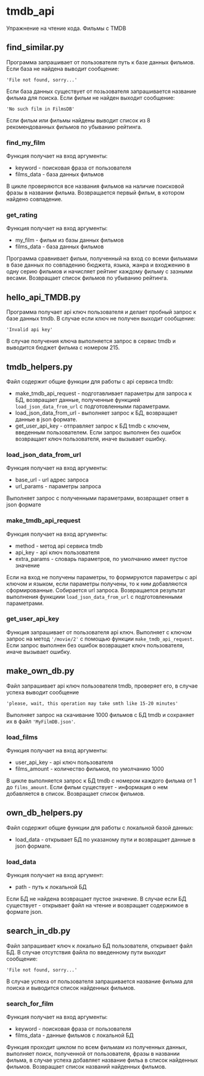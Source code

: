 # tmdb_api
Упражнение на чтение кода. Фильмы с TMDB

## find_similar.py

Программа запрашивает от пользователя путь к базе данных фильмов. 
Если база не найдена выводит сообщение:

    'File not found, sorry...'

Если база данных существует от позьзователя запрашивается название фильма для поиска.
Если фильм не найден выходит сообщение:

    'No such film in FilmsDB'

Если фильм или фильмы найдены выводит список из 8 рекомендованных фильмов по убыванию рейтинга.

### find_my_film

Функция получает на вход аргументы:
- keyword - поисковая фраза от пользователя
- films_data - база данных фильмов

В цикле проверяются все названия фильмов на наличие поисковой фразы в названии фильма.
Возвращается первый фильм, в котором найдено совпадение.

### get_rating

Функция получает на вход аргументы:
- my_film - фильм из базы данных фильмов
- films_data - база данных фильмов

Программа сравнивает фильм, полученный на вход со всеми фильмами в базе данных
по совпадению бюджета, языка, жанра и входжению в одну серию фильмов
и начисляет рейтинг каждому фильму с зазными весами.
Возвращает список фильмов по убыванию рейтинга.

## hello_api_TMDB.py

Программа получает api ключ пользователя и делает пробный запрос к базе данных tmdb.
В случае если ключ не получен выходит сообщение:

    'Invalid api key'

В случае получения ключа выполняется запрос в сервис tmdb и выводится бюджет фильма с номером 215.

## tmdb_helpers.py

Файл содержит общие функции для работы с api сервиса tmdb:
- make_tmdb_api_request - подготавливает параметры для запроса к БД, возвращает данные, полученные функцией `load_json_data_from_url` с подготовленными параметрами.
- load_json_data_from_url - выполняет запрос к БД, возвращает данные в json формате.
- get_user_api_key - отправляет запрос к БД tmdb с ключем, введенным пользователем. Если запрос выполнен без ошибок возвращает ключ пользователя, иначе вызывает ошибку.

### load_json_data_from_url

Функция получает на вход аргументы:
- base_url - url адрес запроса
- url_params - параметры запроса

Выполняет запрос с полученными параметрами, возвращает ответ в json формате

### make_tmdb_api_request

Функция получает на вход аргументы:
- method - метод api сервиса tmdb
- api_key - api ключ пользователя
- extra_params - словарь параметров, по умолчанию имеет пустое значение

Если на вход не получены параметры, то формируются параметры с api ключом и языком, если параметры получены, то к ним добавляются сформированные.
Собирается url запроса.
Возвращается результат выполнения функциии `load_json_data_from_url` с подготовленными параметрами.

### get_user_api_key

Функция запрашивает от пользователя api ключ.
Выполняет c ключом запрос на метод `'/movie/2'` с помощью функции `make_tmdb_api_request`.
Если запрос выполнен без ошибок возвращает ключ пользователя, иначе вызывает ошибку.

## make_own_db.py

Файл запрашивает api ключ пользователя tmdb, проверяет его, в случае успеха выводит сообщение

    'please, wait, this operation may take smth like 15-20 minutes'
    
Выполняет запрос на скачивание 1000 фильмов с БД tmdb и сохраняет их в файл `'MyFilmDB.json'`.

### load_films

Функция получает на вход аргументы:
- user_api_key - api ключ пользователя
- films_amount - количество фильмов, по умолчанию 1000

В цикле выполняется запрос к БД tmdb с номером каждого фильма от 1 до `films_amount`. Если фильм существует - информация о нем добавляется в список.
Возвращает список фильмов.

## own_db_helpers.py

Файл содержит общие функции для работы с локальной базой данных:
- load_data - открывает БД по указаному пути и возвращает данные в json формате.

### load_data

Функция получает на вход аргумент:
- path - путь к локальной БД

Если БД не найдена возвращает пустое значение.
В случае если БД существует - открывает файл на чтение и возвращает содержимое в формате json.

## search_in_db.py

Файл запрашивает ключ к локально БД пользователя, открывает файл БД.
В случае отсутствия файла по введенному пути выходит сообщение:

    'File not found, sorry...'
    
В случае успеха от пользователя запрашивается название фильма для поиска и выводится список найденных фильмов.

### search_for_film

Функция получает на вход аргументы:
- keyword - поисковая фраза от пользователя
- films_data - данные фильмов с локальной БД

Функция проходит циклом по всем фильмам из полученных данных, выполняет поиск, полученной от пользователя, фразы в названии фильма, 
в случае успеха добавляет название фильа в список найденных фильмов.
Возвращает список названий найденных фильмов.

